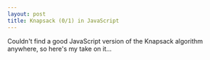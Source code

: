 ```yaml
---
layout: post
title: Knapsack (0/1) in JavaScript
---
```

Couldn't find a good JavaScript version of the Knapsack algorithm anywhere, so here's my take on it...
<script src="https://gist.github.com/danwoods/7496329.js"></script>
